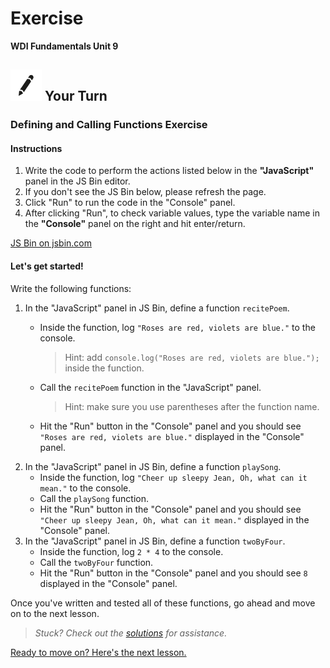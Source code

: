 # Exercise

**WDI Fundamentals Unit 9**

## ![Your Turn](../../.gitbook/assets/exercise%20%281%29.png) Your Turn

### Defining and Calling Functions Exercise

#### Instructions

1. Write the code to perform the actions listed below in the **"JavaScript"** panel in the JS Bin editor. 
2. If you don't see the JS Bin below, please refresh the page.
3. Click "Run" to run the code in the "Console" panel.
4. After clicking "Run", to check variable values, type the variable name in the **"Console"** panel on the right and hit enter/return.

[JS Bin on jsbin.com](http://jsbin.com/gikuni/edit?js,console&height600)

#### Let's get started!

Write the following functions:

1. In the "JavaScript" panel in JS Bin, define a function `recitePoem`.
   * Inside the function, log `"Roses are red, violets are blue."` to the console.

     > Hint: add `console.log("Roses are red, violets are blue.");` inside the function.

   * Call the `recitePoem` function in the "JavaScript" panel.

     > Hint: make sure you use parentheses after the function name.

   * Hit the "Run" button in the "Console" panel and you should see `"Roses are red, violets are blue."` displayed in the "Console" panel.
2. In the "JavaScript" panel in JS Bin, define a function `playSong`.
   * Inside the function, log `"Cheer up sleepy Jean, Oh, what can it mean."` to the console. 
   * Call the `playSong` function.
   * Hit the "Run" button in the "Console" panel and you should see `"Cheer up sleepy Jean, Oh, what can it mean."` displayed in the "Console" panel.
3. In the "JavaScript" panel in JS Bin, define a function `twoByFour`.
   * Inside the function, log `2 * 4` to the console. 
   * Call the `twoByFour` function.
   * Hit the "Run" button in the "Console" panel and you should see `8` displayed in the "Console" panel.

Once you've written and tested all of these functions, go ahead and move on to the next lesson.

> _Stuck? Check out the_ [_solutions_](../../exercise-solutions.md#defining-calling-functions) _for assistance._

[Ready to move on? Here's the next lesson.](../parameters-return-statements/)

